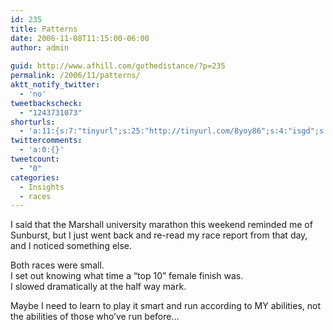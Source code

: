 ```yaml
---
id: 235
title: Patterns
date: 2006-11-08T11:15:00-06:00
author: admin
  
guid: http://www.afhill.com/gothedistance/?p=235
permalink: /2006/11/patterns/
aktt_notify_twitter:
  - 'no'
tweetbackscheck:
  - "1243731073"
shorturls:
  - 'a:11:{s:7:"tinyurl";s:25:"http://tinyurl.com/8yoy86";s:4:"isgd";s:17:"http://is.gd/ffCg";s:5:"bitly";s:18:"http://bit.ly/PeNj";s:5:"snipr";s:22:"http://snipr.com/9rpkl";s:5:"snurl";s:22:"http://snurl.com/9rpkl";s:7:"snipurl";s:24:"http://snipurl.com/9rpkl";s:5:"adjix";s:207:"(10 Jan 2008 temporary restriction: API requires valid partnerID or partnerEmail key in request. Contact us if this affects you.) Invalid Adjix request. API documentation @ http://web.adjix.com/AdjixAPI.html";s:4:"advu";s:203:"(10 Jan 2008 temporary restriction: API requires valid partnerID or partnerEmail key in request. Contact us if this affects you.) Invalid Adjix request. API documentation @ http://web.ad.vu/AdjixAPI.html";s:4:"zima";s:19:"http://zi.ma/313295";s:4:"trim";s:17:"http://tr.im/49ak";s:9:"permalink";s:53:"http://www.afhill.com/gothedistance/2006/11/patterns/";}'
twittercomments:
  - 'a:0:{}'
tweetcount:
  - "0"
categories:
  - Insights
  - races
---
```

I said that the Marshall university marathon this weekend reminded me of Sunburst, but I just went back and re-read my race report from that day, and I noticed something else.

Both races were small.  
I set out knowing what time a &#8220;top 10&#8221; female finish was.  
I slowed dramatically at the half way mark. 

Maybe I need to learn to play it smart and run according to MY abilities, not the abilities of those who&#8217;ve run before&#8230;